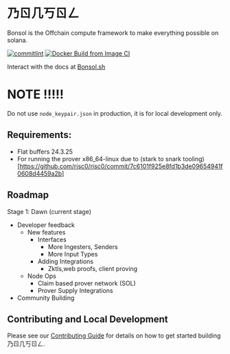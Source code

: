 # 乃ㄖ几丂ㄖㄥ
Bonsol is the Offchain compute framework to make everything possible on solana.

[![commitlint](https://github.com/anagrambuild/bonsol/actions/workflows/commit-lint.yaml/badge.svg)](https://github.com/anagrambuild/bonsol/actions/workflows/commit-lint.yaml)
[![Docker Build from Image CI](https://github.com/anagrambuild/bonsol/actions/workflows/build-ci-image.yaml/badge.svg)](https://github.com/anagrambuild/bonsol/actions/workflows/build-ci-image.yaml)

Interact with the docs at [Bonsol.sh](https://bonsol.sh)

# NOTE !!!!!
Do not use `node_keypair.json` in production, it is for local development only. 

## Requirements:
* Flat buffers 24.3.25
* For running the prover x86_64-linux due to (stark to snark tooling)[https://github.com/risc0/risc0/commit/7c6101f925e8fd1b3de09654941f0608d4459a2b]

## Roadmap
Stage 1: Dawn (current stage)
* Developer feedback
    * New features 
        * Interfaces
            * More Ingesters, Senders
            * More Input Types
        * Adding Integrations
            * Zktls,web proofs, client proving
    * Node Ops
        * Claim based prover network (SOL)
        * Prover Supply Integrations
* Community Building

## Contributing and Local Development 
Please see our [Contributing Guide](https://bonsol.sh/docs/contributing) for details on how to get started building 乃ㄖ几丂ㄖㄥ.
